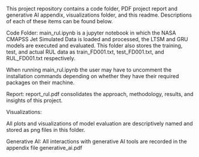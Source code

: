This project repository contains a code folder, PDF project report and generative AI appendix, visualizations folder, and this readme. Descriptions of each of these items can be found below.

Code Folder:
main_rul.ipynb is a jupyter notebook in which the NASA CMAPSS Jet Simulated Data is loaded and processed, the LTSM and GRU models are executed and evaluated. This folder also stores the training, test, and actual RUL data as train_FD001.txt, test_FD001.txt, and RUL_FD001.txt respectively.

When running main_rul.ipynb the user may have to uncomment the installation commands depending on whether they have their required packages on their machine.

Report:
report_rul.pdf consolidates the approach, methodology, results, and insights of this project.

Visualizations:

All plots and visualizations of model evaluation are descriptively named and stored as png files in this folder.

Generative AI:
All interactions with generative AI tools are recorded in the appendix file generative_ai.pdf


